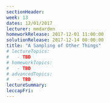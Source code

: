 ```yaml
---
sectionHeader:
week: 13
dates: 12/01/2017
lecturer: mmdarden
homeworkRelease: 2017-12-01 11:00:00
solutionRelease: 2017-12-14 00:00:00
title: "A Sampling of Other Things"
# lectureTopics:
#   - TBD
# homeworkTopics:
#   - TBD
# advancedTopics:
#   - TBD
lectureSummary:
leccapFri:
---
```

